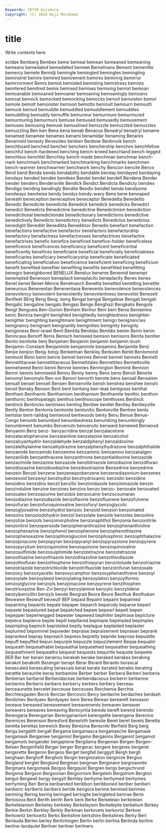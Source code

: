 ```yaml
---
Keywords: 18739 kojimura
Copyright: (C) 2024 Koji Murakami
---
```


# title

Write contents here.



ecidae Bemberg Bembex beme bemeal bemean bemeaned bemeaning bemeans
bemedaled bemedalled bemeet Bemelmans Bement bementite bemercy bemete Bemidji bemingle
bemingled bemingles bemingling beminstrel bemire bemired bemirement bemires bemiring bemirror
bemirrorment Bemis bemist bemisted bemisting bemistress bemists bemitered bemitred bemix
bemixed bemixes bemixing bemixt bemoan bemoanable bemoaned bemoaner bemoaning bemoaningly
bemoans bemoat bemock bemocked bemocking bemocks bemoil bemoisten bemol bemole
bemolt bemonster bemoon bemotto bemoult bemourn bemouth bemuck bemud bemuddle
bemuddled bemuddlement bemuddles bemuddling bemuddy bemuffle bemurmur bemurmure bemurmured bemurmuring
bemurmurs bemuse bemused bemusedly bemusement bemuses bemusing bemusk bemuslined bemuzzle
bemuzzled bemuzzles bemuzzling Ben ben Bena bena benab Benacus Benadryl
benadryl bename benamed benamee benames benami benamidar benaming Benares Benarnold
benasty Benavides benben Benbow Benbrook bench benchboard benched bencher benchers
benchership benches benchfellow benchful bench-hardened benching bench-kneed benchland bench-legged benchless
benchlet Benchley bench-made benchman benchmar bench-mark benchmark benchmarked benchmarking benchmarks
benchmen bench-warmer benchwarmer benchwork benchy Bencion bencite Benco Bend bend
Benda benda bendability bendable benday bendayed bendaying bendays bended bendee
bendees Bendel bendel bendell Bendena Bender bender benders Bendersville Bendick
Bendict Bendicta Bendicty bendies Bendigo bending bendingly Bendite Bendix bendlet
bends bendsome bendways bendwise bendy bendys bendy-wavy Bene bene beneaped
beneath beneception beneceptive beneceptor Benedetta Benedetto Benedic Benedicite benedicite Benedick
benedick benedicks Benedict benedict Benedicta Benedictine benedictine Benedictinism benediction benedictional
benedictionale benedictionary benedictions benedictive benedictively Benedicto benedictory benedicts Benedictus benedictus
benedight Benedikt Benedikta Benediktov Benedix benefact benefaction benefactions benefactive benefactor
benefactors benefactorship benefactory benefactress benefactresses benefactrices benefactrix benefactrixes benefic benefice
beneficed benefice-holder beneficeless beneficence beneficences beneficency beneficent beneficential beneficently benefices
beneficiaire beneficial beneficially beneficialness beneficiaries beneficiary beneficiaryship beneficiate beneficiated beneficiating
beneficiation beneficience beneficient beneficing beneficium benefit benefited benefiter benefiting benefits
benefitted benefitting benegro beneighbored BENELUX Benelux beneme Benemid benempt benempted
Benenson beneplacit beneplacito beneplacity Benes benes Benet benet Benet-Mercie Benetnasch
Benetta benetted benetting benettle beneurous Beneventan Beneventana Benevento benevolence benevolences
benevolency benevolent benevolently benevolentness benevolist Benezett Benfleet BEng Beng Beng.
beng Bengal bengal Bengalese Bengali bengali Bengalic bengaline bengals Bengasi
Benge Benghazi Bengkalis Bengola Bengt Benguela Ben-Gurion Benham Benhur Beni
beni Benia Beniamino benic Benicia benight benighted benightedly benightedness benighten
benighter benighting benightmare benightment benign benignancies benignancy benignant benignantly benignities
benignity benignly benignness Beni-israel Benil Benilda Benildas Benildis benim Benin
benin Benincasa Benioff Benis Benisch beniseed benison benisons Benita benitier
Benito benitoite benj Benjamen Benjamin benjamin benjamin-bush Benjamin-Constant Benjaminite benjaminite
benjamins Benjamite Benji Benjie benjoin Benjy benjy Benkelman Benkley Benkulen
Benld Benlomond benmost Benn benn benne bennel bennes Bennet bennet
bennets Bennett Bennettitaceae bennettitaceous Bennettitales Bennettites Bennettsville bennetweed Benni benni
Bennie bennies Bennington Bennink Bennion Bennir bennis benniseed Bennu Benny
benny Beno beno Benoit Benoite benomyl benomyls Ben-oni Benoni benorth
benote bens bensail Bensalem bensall bensel bensell Bensen Bensenville bensh
benshea benshee benshi bensil Bensky Benson Bent bent bentang ben-teak
bentgrass benthal Bentham Benthamic Benthamism benthamism Benthamite benthic benthon benthonic
benthopelagic benthos benthoscope benthoses Bentinck bentinck Bentincks bentiness benting Bentlee
bentlet Bentley Bentleyville Bently Benton Bentonia bentonite bentonitic Bentonville Bentree
bents bentstar bent-taildog bentwood bentwoods benty Benu Benue Benue-Congo benumb
benumbed benumbedness benumbing benumbingly benumbment benumbs Benvenuto benvenuto benward benweed
Benwood Benyamin Benz benz- benzacridine benzal benzalacetone benzalacetophenone benzalaniline benzalazine
benzalcohol benzalcyanhydrin benzaldehyde benzaldiphenyl benzaldoxime benzalethylamine benzalhydrazine benzalphenylhydrazone benzalphthalide benzamide
benzamido benzamine benzaminic benzamino benzanalgen benzanilide benzanthracene benzanthrone benzantialdoxime benzazide
benzazimide benzazine benzazole benzbitriazole benzdiazine benzdifuran benzdioxazine benzdioxdiazine benzdioxtriazine Benzedrine
benzedrine benzein Benzel benzene benzeneazobenzene benzenediazonium benzenes benzenoid benzenyl benzhydrol
benzhydroxamic benzidin benzidine benzidino benzidins benzil benzilic benzimidazole benziminazole benzin
benzinduline benzine benzines benzins benzo benzo- benzoate benzoated benzoates benzoazurine
benzobis benzocaine benzocoumaran benzodiazine benzodiazole benzoflavine benzofluorene benzofulvene benzofuran benzofuroquinoxaline
benzofuryl benzoglycolic benzoglyoxaline benzohydrol benzoic benzoid benzoin benzoinated benzoins benzoiodohydrin
benzol benzolate benzole benzoles benzoline benzolize benzols benzomorpholine benzonaphthol Benzonia
benzonitrile benzonitrol benzoperoxide benzophenanthrazine benzophenanthroline benzophenazine benzophenol benzophenone benzophenothiazine benzophenoxazine
benzophloroglucinol benzophosphinic benzophthalazine benzopinacone benzopyran benzopyranyl benzopyrazolone benzopyrene benzopyrylium benzoquinoline
benzoquinone benzoquinoxaline benzosulfimide benzosulphimide benzotetrazine benzotetrazole benzothiazine benzothiazole benzothiazoline benzothiodiazole
benzothiofuran benzothiophene benzothiopyran benzotoluide benzotriazine benzotriazole benzotrichloride benzotrifluoride benzotrifuran benzoxate
benzoxy benzoxyacetic benzoxycamphor benzoxyphenanthrene benzoyl benzoylate benzoylated benzoylating benzoylation benzoylformic
benzoylglycine benzoyls benzpinacone benzpyrene benzthiophen benztrioxazine Ben-Zvi benzyl benzylamine benzylic
benzylidene benzylpenicillin benzyls beode Beograd Beora Beore Beothuk Beothukan Beowawe
Beowulf beowulf BEP bepaid Bepaint bepaint bepainted bepainting bepaints bepale
bepaper beparch beparody beparse bepart bepaste bepastured bepat bepatched bepaw
bepearl bepelt bepen bepepper beperiwigged bepester bepewed bephilter bephrase bepicture
bepiece bepierce bepile bepill bepillared bepimple bepimpled bepimples bepimpling bepinch
bepistoled bepity beplague beplaided beplaster beplumed bepommel bepowder bepraise bepraisement
bepraiser beprank bepranked bepray bepreach bepress bepretty bepride beprose bepuddle
bepuff bepuffed bepun bepurple bepuzzle bepuzzlement Beqaa bequalm bequeath bequeathable
bequeathal bequeathed bequeather bequeathing bequeathment bequeaths bequest bequests bequirtle bequote
beqwete BER Ber ber berain berairou berakah berake beraked berakes
beraking berakot berakoth Beranger berapt Berar Berard Berardo berascal berascaled
berascaling berascals berat berate berated berates berating berattle beraunite beray
berbamine Berber berber Berbera Berberi berberia Berberian berberid Berberidaceae berberidaceous
berberin berberine berberins Berberis berberis berberry berbers berbery berceau berceaunette
bercelet berceuse berceuses Berchemia Berchta Berchtesgaden Berck Berclair Bercovici Bercy
berdache berdaches berdash Berdichev Berdyaev Berdyayev bere Berea Berean bereareft
bereason bereave bereaved bereavement bereavements bereaven bereaver bereavers bereaves bereaving
Berecyntia berede bereft berend berendo Berengaria Berengarian Berengarianism berengelite berengena
Berenice Berenices Berenson Beresford Bereshith beresite Beret beret berets Beretta
beretta berettas berewick Berey Berezina Berezniki Berfield Berg berg Berga
bergalith bergall Bergama bergamasca bergamasche Bergamask bergamask Bergamee bergamiol Bergamo
Bergamos Bergamot bergamot bergamots bergander bergaptene Bergdama Bergeman Bergen Bergen-Belsen
Bergenfield Berger berger Bergerac bergere bergeres bergeret bergerette Bergeron Bergess
Berget bergfall berggylt Bergh bergh berghaan Berghoff Bergholz Bergin berginization
berginize Bergius Bergland berglet Berglund Bergman bergman Bergmann bergmannite Bergmans
bergomask Bergoo Bergquist Bergren bergs bergschrund Bergsma Bergson Bergsonian Bergsonism
Bergstein Bergstrom Bergton bergut Bergwall bergy bergylt Berhley berhyme berhymed
berhymes berhyming Beri Beria beribanded beribbon beribboned beriber beriberi beriberic
beriberis beribers beride berigora berime berimed berimes beriming Bering bering
beringed beringite beringleted berinse Berio Beriosova Berit Berith berith Berk
berk Berke Berkeleian berkeleian Berkeleianism Berkeley berkeley Berkeleyism Berkeleyite berkelium
Berkey Berkie Berkin Berkley Berkly Berkman berkovets berkovtsi Berkow Berkowitz
berkowitz Berks Berkshire berkshire Berkshires Berky Berl Berlauda Berlen berley
Berlichingen Berlin berlin berlina Berlinda berline berline-landaulet Berliner berliner berliners
